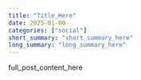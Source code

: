 ```yaml
---
title: "Title_Here"
date: 2025-01-00
categories: ["social"]
short_summary: "short_summary_here"
long_summary: "long_summary_here"
---
```


full_post_content_here